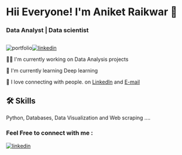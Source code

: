 
# Hii Everyone! I'm Aniket Raikwar 👋


###                                                               Data Analyst | Data scientist



## 
![portfolio](https://img.shields.io/badge/my_portfolio-000?style=for-the-badge&logo=ko-fi&logoColor=white)[![linkedin](https://img.shields.io/badge/linkedin-0A66C2?style=for-the-badge&logo=linkedin&logoColor=white)](https://www.linkedin.com/in/aniket-raikwar/)

👩‍💻 I'm currently working on Data Analysis projects

🧠 I'm currently learning Deep learning

👋  I love connecting with people. on [LinkedIn](https://www.linkedin.com/in/aniket-raikwar/) and [E-mail](aniketrtm114@gmai.com)


## 🛠 Skills
Python, Databases, Data Visualization and Web scraping ....


### Feel Free to connect with me :  

[![linkedin](https://img.shields.io/badge/linkedin-0A66C2?style=for-the-badge&logo=linkedin&logoColor=white)](https://www.linkedin.com/in/aniket-raikwar/)



